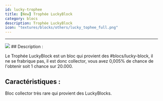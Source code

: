 ```yaml
---
id: lucky-trophee
title: [New] Trophée LuckyBlock
category: blocs
description: Trophée LuckyBlock
icon: "textures/blocks/others/lucky_tophee_full.png"
---
```

___

<img class="thumbnail-right" src="https://cdn.discordapp.com/attachments/538298363653783555/1024772580181278832/lucky_tophee_full.png">
## Description :

Le Trophée LuckyBlock est un bloc qui provient des #blocs/lucky-block, il ne se frabrique pas, il est donc collector, vous avez
0,005% de chance de l'obtenir soit 1 chance sur 20.000.

## Caractéristiques :

Bloc collector très rare qui provient des LuckyBlocks.

